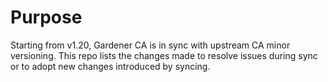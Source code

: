 # Purpose

Starting from v1.20, Gardener CA is in sync with upstream CA minor versioning. 
This repo lists the changes made to resolve issues during sync or to adopt new changes introduced by syncing.



